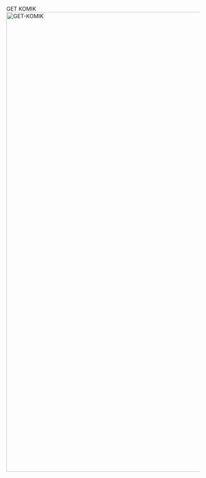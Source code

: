 GET KOMIK
<img width="1920" height="1200" alt="GET-KOMIK" src="https://github.com/user-attachments/assets/3db3a5f1-1901-4cd0-9ef2-a35aed42413e" />

